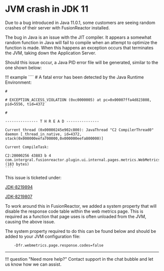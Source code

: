 # JVM crash in JDK 11

Due to a bug introduced in Java 11.0.1, some customers are seeing random crashes of their server with FusionReactor installed.

The bug in Java is an issue with the JIT compiler. It appears a somewhat random function in Java will fail to compile when an attempt to optimize the function is made. When this happens an exception occurs that terminates the JVM, taking down the Application Server.

Should this issue occur, a Java PID error file will be generated, similar to the one shown below:

!!! example
    ````
    # A fatal error has been detected by the Java Runtime Environment:

    #

    # EXCEPTION_ACCESS_VIOLATION (0xc0000005) at pc=0x00007ffa4d823808, pid=5556, tid=4372

    #

    --------------- T H R E A D ---------------

    Current thread (0x00000245e902c800): JavaThread "C2 CompilerThread0" daemon [_thread_in_native, id=4372, stack(0x000000eefa700000,0x000000eefa800000)]

    Current CompileTask:

    C2:20000256 43883 b 4 com.intergral.fusionreactor.plugin.ui.internal.pages.metrics.WebMetrics::buildCodeList (183 bytes)
    ````

This issue is ticketed under:

[JDK-8219894](https://bugs.openjdk.java.net/browse/JDK-8219894)

[JDK-8219807](https://bugs.openjdk.java.net/browse/JDK-8219807)

To work around this in FusionReactor, we added a system property that will disable the response code table within the web metrics page. This is required as a function that page uses is often unloaded from the JVM, causing the above issue.

The system property required to do this can be found below and should be added to your JVM configuration file:

````
    -Dfr.webmetrics.page.response.codes=false
```` 
___

!!! question "Need more help?"
    Contact support in the chat bubble and let us know how we can assist. 